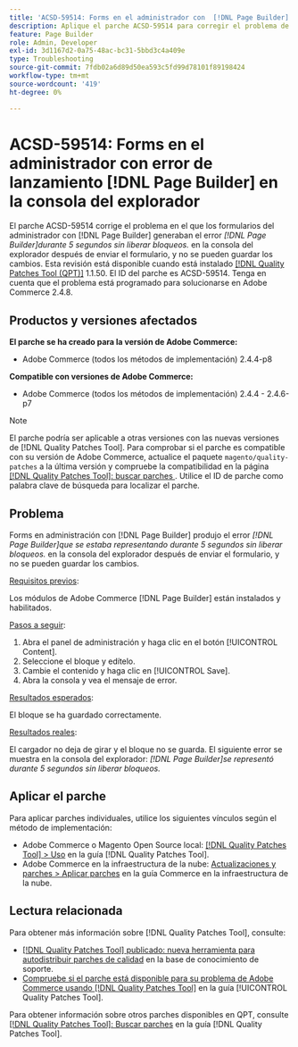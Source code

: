 ```yaml
---
title: 'ACSD-59514: Forms en el administrador con  [!DNL Page Builder] error de lanzamiento en la consola del explorador'
description: Aplique el parche ACSD-59514 para corregir el problema de Adobe Commerce en el que los formularios en el administrador con  [!DNL Page Builder] emiten el error "[!DNL Page Builder] se representaban durante 5 segundos sin liberar bloqueos". en la consola del explorador después de enviar el formulario, y los cambios no se pueden guardar.
feature: Page Builder
role: Admin, Developer
exl-id: 3d1167d2-0a75-48ac-bc31-5bbd3c4a409e
type: Troubleshooting
source-git-commit: 7fdb02a6d89d50ea593c5fd99d78101f89198424
workflow-type: tm+mt
source-wordcount: '419'
ht-degree: 0%

---
```


# ACSD-59514: Forms en el administrador con error de lanzamiento [!DNL Page Builder] en la consola del explorador

El parche ACSD-59514 corrige el problema en el que los formularios del administrador con [!DNL Page Builder] generaban el error *[!DNL Page Builder]durante 5 segundos sin liberar bloqueos.* en la consola del explorador después de enviar el formulario, y no se pueden guardar los cambios. Esta revisión está disponible cuando está instalado [[!DNL Quality Patches Tool (QPT)]](https://experienceleague.adobe.com/es/docs/commerce-operations/tools/quality-patches-tool/quality-patches-tool-to-self-serve-quality-patches) 1.1.50. El ID del parche es ACSD-59514. Tenga en cuenta que el problema está programado para solucionarse en Adobe Commerce 2.4.8.

## Productos y versiones afectados

**El parche se ha creado para la versión de Adobe Commerce:**

* Adobe Commerce (todos los métodos de implementación) 2.4.4-p8

**Compatible con versiones de Adobe Commerce:**

* Adobe Commerce (todos los métodos de implementación) 2.4.4 - 2.4.6-p7

>[!NOTE]
>
>El parche podría ser aplicable a otras versiones con las nuevas versiones de [!DNL Quality Patches Tool]. Para comprobar si el parche es compatible con su versión de Adobe Commerce, actualice el paquete `magento/quality-patches` a la última versión y compruebe la compatibilidad en la página [[!DNL Quality Patches Tool]: buscar parches &#x200B;](https://experienceleague.adobe.com/tools/commerce-quality-patches/index.html?lang=es). Utilice el ID de parche como palabra clave de búsqueda para localizar el parche.

## Problema

Forms en administración con [!DNL Page Builder] produjo el error *[!DNL Page Builder]que se estaba representando durante 5 segundos sin liberar bloqueos.* en la consola del explorador después de enviar el formulario, y no se pueden guardar los cambios.

<u>Requisitos previos</u>:

Los módulos de Adobe Commerce [!DNL Page Builder] están instalados y habilitados.

<u>Pasos a seguir</u>:

1. Abra el panel de administración y haga clic en el botón [!UICONTROL Content].
1. Seleccione el bloque y edítelo.
1. Cambie el contenido y haga clic en [!UICONTROL Save].
1. Abra la consola y vea el mensaje de error.

<u>Resultados esperados</u>:

El bloque se ha guardado correctamente.

<u>Resultados reales</u>:

El cargador no deja de girar y el bloque no se guarda. El siguiente error se muestra en la consola del explorador:
*[!DNL Page Builder]se representó durante 5 segundos sin liberar bloqueos.*

## Aplicar el parche

Para aplicar parches individuales, utilice los siguientes vínculos según el método de implementación:

* Adobe Commerce o Magento Open Source local: [[!DNL Quality Patches Tool] > Uso](/help/tools/quality-patches-tool/usage.md) en la guía [!DNL Quality Patches Tool].
* Adobe Commerce en la infraestructura de la nube: [Actualizaciones y parches > Aplicar parches](https://experienceleague.adobe.com/docs/commerce-cloud-service/user-guide/develop/upgrade/apply-patches.html?lang=es) en la guía Commerce en la infraestructura de la nube.

## Lectura relacionada

Para obtener más información sobre [!DNL Quality Patches Tool], consulte:

* [[!DNL Quality Patches Tool] publicado: nueva herramienta para autodistribuir parches de calidad](https://experienceleague.adobe.com/es/docs/commerce-operations/tools/quality-patches-tool/quality-patches-tool-to-self-serve-quality-patches) en la base de conocimiento de soporte.
* [Compruebe si el parche está disponible para su problema de Adobe Commerce usando [!DNL Quality Patches Tool]](/help/tools/quality-patches-tool/patches-available-in-qpt/check-patch-for-magento-issue-with-magento-quality-patches.md) en la guía [!UICONTROL Quality Patches Tool].


Para obtener información sobre otros parches disponibles en QPT, consulte [[!DNL Quality Patches Tool]: Buscar parches](https://experienceleague.adobe.com/tools/commerce-quality-patches/index.html?lang=es) en la guía [!DNL Quality Patches Tool].
